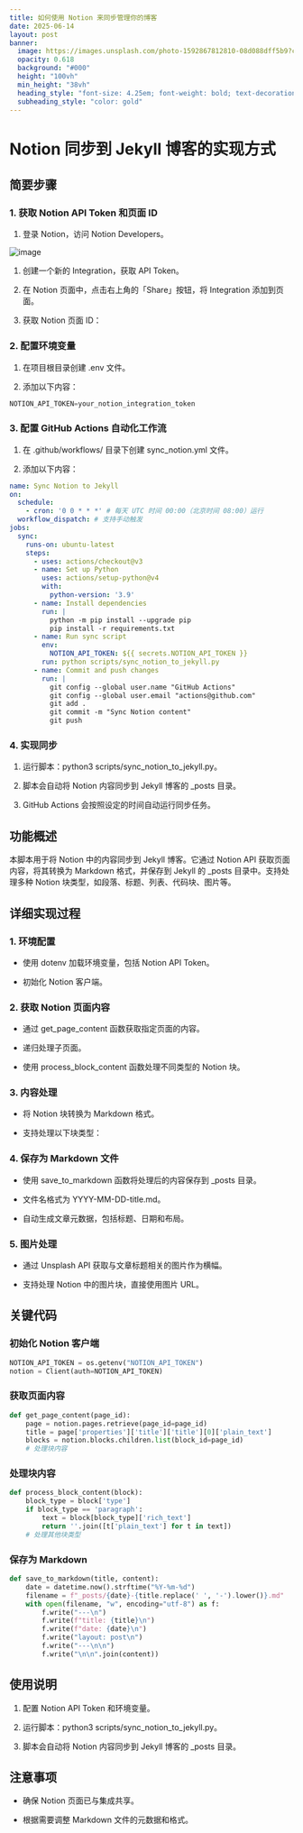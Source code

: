 ```yaml
---
title: 如何使用 Notion 来同步管理你的博客
date: 2025-06-14
layout: post
banner:
  image: https://images.unsplash.com/photo-1592867812810-08d088dff5b9?crop=entropy&cs=tinysrgb&fit=max&fm=jpg&ixid=M3w2OTIwMzJ8MHwxfHJhbmRvbXx8fHx8fHx8fDE3NDk5MzI0OTd8&ixlib=rb-4.1.0&q=80&w=1080
  opacity: 0.618
  background: "#000"
  height: "100vh"
  min_height: "38vh"
  heading_style: "font-size: 4.25em; font-weight: bold; text-decoration: underline"
  subheading_style: "color: gold"
---
```


# Notion 同步到 Jekyll 博客的实现方式

## 简要步骤

### 1. 获取 Notion API Token 和页面 ID

1. 登录 Notion，访问 Notion Developers。

![image](https://prod-files-secure.s3.us-west-2.amazonaws.com/a7a0cc5a-89b9-4cda-8686-1fba0ca52f40/d19c1afe-dea5-4312-9333-786b0ba83054/image.png?X-Amz-Algorithm=AWS4-HMAC-SHA256&X-Amz-Content-Sha256=UNSIGNED-PAYLOAD&X-Amz-Credential=ASIAZI2LB4664CKKFYRU%2F20250614%2Fus-west-2%2Fs3%2Faws4_request&X-Amz-Date=20250614T202137Z&X-Amz-Expires=3600&X-Amz-Security-Token=IQoJb3JpZ2luX2VjEEwaCXVzLXdlc3QtMiJHMEUCIDbpI2pWghgP6%2FG%2Fopp5OUkO3m%2BEb8bWeKVjxrU16Kv8AiEAmhCQE0hEVf4MWEtYbu9ceMMzAkEcOn0Yx%2Bq0IwsqowMq%2FwMINRAAGgw2Mzc0MjMxODM4MDUiDPMIdSBFvugXIm66nCrcAxxwyt%2BcmJCyJKUEpNnBC6fii8aPQSFQr9YIpQGMILzCXlJoH7yeTTXqzXVOBhNhgKQxUhrUEcuZTxBnOR%2FRvSyWOglu%2Fj%2FjDh5G1PaoPv5zLxp77PdKbnikglhxhsRsora4kiTktqtGKc346yBSHbZkDFQlWhupyKmN3IrYj9oCIFXV5m4C%2FLiI1V3793A9r60q7e5G0qA%2BUNN2B7rbhXA493gJihbUVxEhSNqoBwaZUf2S44So7%2FKbOwmJzQR%2FUz6QE%2Fctbd031DDBw1tD03oCN7pHRlU69kNytKoVJj6wIECUe0yTQGRh0l%2FzVTYSKa1GaV3Py5vYukC82yk36AcULkP85uDIwR9fVXc8qsGQEYnCV6LBa2Di8p0BR51cd4OHinWTiHNzzt86SQQY%2BOLZkB5ZT1%2Fm0PPQtIwIYQD3wcvv5rW9qQOn5S%2Fb6qjUIIVH%2BlDW9DyLoOlCGDkmnikQkcD6tlhGF3Zf%2FzGvMx9FiJjFk6GnKr4Pvw1siONztrb01J4EgP9L4hGXees%2B8E58e%2BAzGIpCSUxi8ksdzOwNrXG7zVM9mvb7V4xBrVOgHzGgnCNQqgVxqFkCVSbnSWyXiPofBVuKhab8lfAc0YL0UZXjScqa%2FL6cZF26MNWkt8IGOqUBZLMknGFVDgKZoL1Ceh2aaUMbmjAGwUyUqok2qTtthvTTRUO6K7s5DCSPFjoxE%2FNjdGNayYGkb1Y%2FTvIWNZkvaFp9d6xiMqNHXMGBvxc0EwCYXeU1AiQYEI2JAo67x6zrjRg1AY1uOu92u6FFEzXYfPOaKeBAzcqaPWc%2B%2F9tbzp%2B0hgrAdt3rAzXX862E%2Bpx0YbLhk27MgtJIMF%2BDDiE6mgy%2B6Vje&X-Amz-Signature=3e81f69d3a01797465ae53711687808dca80dd932b93792cb0a472ce0a312971&X-Amz-SignedHeaders=host&x-amz-checksum-mode=ENABLED&x-id=GetObject)

1. 创建一个新的 Integration，获取 API Token。

1. 在 Notion 页面中，点击右上角的「Share」按钮，将 Integration 添加到页面。

1. 获取 Notion 页面 ID：


### 2. 配置环境变量

1. 在项目根目录创建 .env 文件。

1. 添加以下内容：

```javascript
NOTION_API_TOKEN=your_notion_integration_token
```

### 3. 配置 GitHub Actions 自动化工作流

1. 在 .github/workflows/ 目录下创建 sync_notion.yml 文件。

1. 添加以下内容：

```yaml
name: Sync Notion to Jekyll
on:
  schedule:
    - cron: '0 0 * * *' # 每天 UTC 时间 00:00（北京时间 08:00）运行
  workflow_dispatch: # 支持手动触发
jobs:
  sync:
    runs-on: ubuntu-latest
    steps:
      - uses: actions/checkout@v3
      - name: Set up Python
        uses: actions/setup-python@v4
        with:
          python-version: '3.9'
      - name: Install dependencies
        run: |
          python -m pip install --upgrade pip
          pip install -r requirements.txt
      - name: Run sync script
        env:
          NOTION_API_TOKEN: ${{ secrets.NOTION_API_TOKEN }}
        run: python scripts/sync_notion_to_jekyll.py
      - name: Commit and push changes
        run: |
          git config --global user.name "GitHub Actions"
          git config --global user.email "actions@github.com"
          git add .
          git commit -m "Sync Notion content"
          git push
```

### 4. 实现同步

1. 运行脚本：python3 scripts/sync_notion_to_jekyll.py。

1. 脚本会自动将 Notion 内容同步到 Jekyll 博客的 _posts 目录。

1. GitHub Actions 会按照设定的时间自动运行同步任务。

## 功能概述

本脚本用于将 Notion 中的内容同步到 Jekyll 博客。它通过 Notion API 获取页面内容，将其转换为 Markdown 格式，并保存到 Jekyll 的 _posts 目录中。支持处理多种 Notion 块类型，如段落、标题、列表、代码块、图片等。

## 详细实现过程

### 1. 环境配置

- 使用 dotenv 加载环境变量，包括 Notion API Token。

- 初始化 Notion 客户端。

### 2. 获取 Notion 页面内容

- 通过 get_page_content 函数获取指定页面的内容。

- 递归处理子页面。

- 使用 process_block_content 函数处理不同类型的 Notion 块。

### 3. 内容处理

- 将 Notion 块转换为 Markdown 格式。

- 支持处理以下块类型：


### 4. 保存为 Markdown 文件

- 使用 save_to_markdown 函数将处理后的内容保存到 _posts 目录。

- 文件名格式为 YYYY-MM-DD-title.md。

- 自动生成文章元数据，包括标题、日期和布局。

### 5. 图片处理

- 通过 Unsplash API 获取与文章标题相关的图片作为横幅。

- 支持处理 Notion 中的图片块，直接使用图片 URL。

## 关键代码

### 初始化 Notion 客户端

```python
NOTION_API_TOKEN = os.getenv("NOTION_API_TOKEN")
notion = Client(auth=NOTION_API_TOKEN)
```

### 获取页面内容

```python
def get_page_content(page_id):
    page = notion.pages.retrieve(page_id=page_id)
    title = page['properties']['title']['title'][0]['plain_text']
    blocks = notion.blocks.children.list(block_id=page_id)
    # 处理块内容
```

### 处理块内容

```python
def process_block_content(block):
    block_type = block['type']
    if block_type == 'paragraph':
        text = block[block_type]['rich_text']
        return ''.join([t['plain_text'] for t in text])
    # 处理其他块类型
```

### 保存为 Markdown

```python
def save_to_markdown(title, content):
    date = datetime.now().strftime("%Y-%m-%d")
    filename = f"_posts/{date}-{title.replace(' ', '-').lower()}.md"
    with open(filename, "w", encoding="utf-8") as f:
        f.write("---\n")
        f.write(f"title: {title}\n")
        f.write(f"date: {date}\n")
        f.write("layout: post\n")
        f.write("---\n\n")
        f.write("\n\n".join(content))
```

## 使用说明

1. 配置 Notion API Token 和环境变量。

1. 运行脚本：python3 scripts/sync_notion_to_jekyll.py。

1. 脚本会自动将 Notion 内容同步到 Jekyll 博客的 _posts 目录。

## 注意事项

- 确保 Notion 页面已与集成共享。

- 根据需要调整 Markdown 文件的元数据和格式。